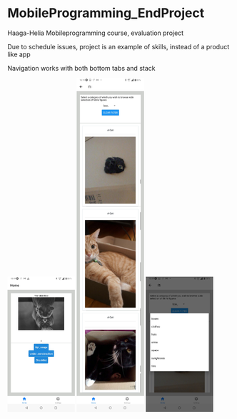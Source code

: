 # MobileProgramming_EndProject
Haaga-Helia Mobileprogramming course, evaluation project

Due to schedule issues, project is an example of skills, instead of a product like app

Navigation works with both bottom tabs and stack

<img src="https://github.com/Epoggi/MobileProgramming_EndProject/blob/main/stuff/Etusivu.jpg?raw=true" alt="Etusivu" width="30%" height="30%">
<img src="https://github.com/Epoggi/MobileProgramming_EndProject/blob/main/stuff/Lista_Picker_1.jpg?raw=true" alt="Etusivu" width="30%" height="30%">
<img src="https://github.com/Epoggi/MobileProgramming_EndProject/blob/main/stuff/Lista_Picker_2.jpg?raw=true" alt="Etusivu" width="30%" height="30%">
